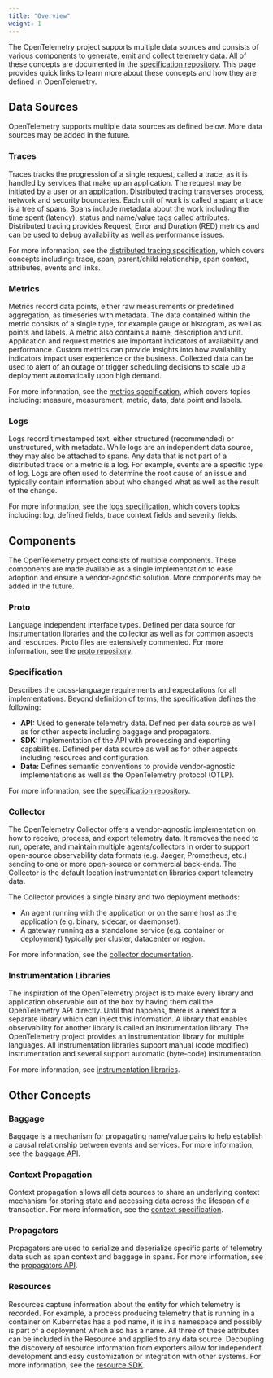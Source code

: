 ```yaml
---
title: "Overview"
weight: 1
---
```


The OpenTelemetry project supports multiple data sources and consists of
various components to generate, emit and collect telemetry data. All of these
concepts are documented in the [specification
repository](https://github.com/open-telemetry/opentelemetry-specification).
This page provides quick links to learn more about these concepts and how they
are defined in OpenTelemetry.

## Data Sources

OpenTelemetry supports multiple data sources as defined below. More data
sources may be added in the future.

### Traces

Traces tracks the progression of a single request, called a trace, as it is
handled by services that make up an application. The request may be initiated
by a user or an application. Distributed tracing transverses process, network
and security boundaries. Each unit of work is called a span; a trace is a tree
of spans. Spans include metadata about the work including the time spent
(latency), status and name/value tags called attributes. Distributed tracing
provides Request, Error and Duration (RED) metrics and can be used to debug
availability as well as performance issues.

For more information, see the [distributed tracing
specification](https://github.com/open-telemetry/opentelemetry-specification/blob/master/specification/overview.md#distributed-tracing),
which covers concepts including: trace, span, parent/child relationship, span
context, attributes, events and links.

### Metrics

Metrics record data points, either raw measurements or predefined aggregation,
as timeseries with metadata. The data contained within the metric consists of a
single type, for example gauge or histogram, as well as points and labels. A
metric also contains a name, description and unit. Application and request
metrics are important indicators of availability and performance. Custom
metrics can provide insights into how availability indicators impact user
experience or the business. Collected data can be used to alert of an outage or
trigger scheduling decisions to scale up a deployment automatically upon high
demand.

For more information, see the [metrics
specification](https://github.com/open-telemetry/opentelemetry-specification/blob/master/specification/overview.md#metrics),
which covers topics including: measure, measurement, metric, data, data point
and labels.

### Logs

Logs record timestamped text, either structured (recommended) or unstructured,
with metadata. While logs are an independent data source, they may also be
attached to spans. Any data that is not part of a distributed trace or a metric
is a log. For example, events are a specific type of log. Logs are often used
to determine the root cause of an issue and typically contain information about
who changed what as well as the result of the change.

For more information, see the [logs
specification](https://github.com/open-telemetry/opentelemetry-specification/blob/master/specification/overview.md#logs),
which covers topics including: log, defined fields, trace context fields and
severity fields.

## Components

The OpenTelemetry project consists of multiple components. These components are
made available as a single implementation to ease adoption and ensure a
vendor-agnostic solution. More components may be added in the future.

### Proto

Language independent interface types. Defined per data source for
instrumentation libraries and the collector as well as for common aspects and
resources. Proto files are extensively commented. For more information, see the
[proto repository](https://github.com/open-telemetry/opentelemetry-proto).

### Specification

Describes the cross-language requirements and expectations for all
implementations. Beyond definition of terms, the specification defines the
following:

- **API:** Used to generate telemetry data. Defined per data source as well as for
  other aspects including baggage and propagators.
- **SDK:** Implementation of the API with processing and exporting capabilities.
  Defined per data source as well as for other aspects including resources and
  configuration.
- **Data:** Defines semantic conventions to provide vendor-agnostic
  implementations as well as the OpenTelemetry protocol (OTLP).

For more information, see the [specification
repository](https://github.com/open-telemetry/opentelemetry-specification).

### Collector

The OpenTelemetry Collector offers a vendor-agnostic implementation on how to
receive, process, and export telemetry data. It removes the need to run,
operate, and maintain multiple agents/collectors in order to support
open-source observability data formats (e.g. Jaeger, Prometheus, etc.) sending
to one or more open-source or commercial back-ends. The Collector is the
default location instrumentation libraries export telemetry data.

The Collector provides a single binary and two deployment methods:

- An agent running with the application or on the same host as the application
  (e.g. binary, sidecar, or daemonset).
- A gateway running as a standalone service (e.g. container or deployment)
  typically per cluster, datacenter or region.

For more information, see the [collector documentation](https://opentelemetry.io/docs/collector/).

### Instrumentation Libraries

The inspiration of the OpenTelemetry project is to make every library and
application observable out of the box by having them call the OpenTelemetry API
directly. Until that happens, there is a need for a separate library which can
inject this information. A library that enables observability for another
library is called an instrumentation library. The OpenTelemetry project
provides an instrumentation library for multiple languages. All instrumentation
libraries support manual (code modified) instrumentation and several support
automatic (byte-code) instrumentation.

For more information, see [instrumentation
libraries](https://github.com/open-telemetry/opentelemetry-specification/blob/master/specification/overview.md#instrumentation-libraries).

## Other Concepts

### Baggage

Baggage is a mechanism for propagating name/value pairs to help establish a
causal relationship between events and services. For more information, see
the [baggage
API](https://github.com/open-telemetry/opentelemetry-specification/blob/master/specification/baggage/api.md).

### Context Propagation

Context propagation allows all data sources to share an underlying context
mechanism for storing state and accessing data across the lifespan of a
transaction. For more information, see the [context
specification](https://github.com/open-telemetry/opentelemetry-specification/blob/master/specification/context/context.md).

### Propagators

Propagators are used to serialize and deserialize specific parts of telemetry
data such as span context and baggage in spans. For more information, see the
[propagators
API](https://github.com/open-telemetry/opentelemetry-specification/blob/master/specification/context/api-propagators.md).

### Resources

Resources capture information about the entity for which telemetry is recorded.
For example, a process producing telemetry that is running in a container on
Kubernetes has a pod name, it is in a namespace and possibly is part of a
deployment which also has a name. All three of these attributes can be included
in the Resource and applied to any data source. Decoupling the discovery of
resource information from exporters allow for independent development and easy
customization or integration with other systems. For more information, see the
[resource
SDK](https://github.com/open-telemetry/opentelemetry-specification/blob/master/specification/resource/sdk.md).
